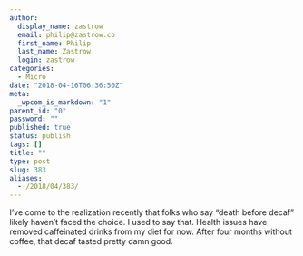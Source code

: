 ```yaml
---
author:
  display_name: zastrow
  email: philip@zastrow.co
  first_name: Philip
  last_name: Zastrow
  login: zastrow
categories:
  - Micro
date: "2018-04-16T06:36:50Z"
meta:
  _wpcom_is_markdown: "1"
parent_id: "0"
password: ""
published: true
status: publish
tags: []
title: ""
type: post
slug: 383
aliases:
  - /2018/04/383/
---
```

<p>I’ve come to the realization recently that folks who say “death before decaf” likely haven’t faced the choice. I used to say that. Health issues have removed caffeinated drinks from my diet for now. After four months without coffee, that decaf tasted pretty damn good.</p>

